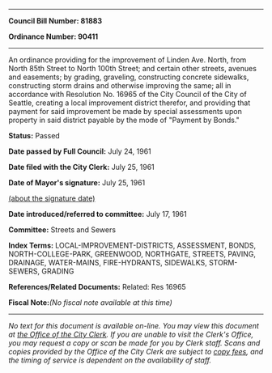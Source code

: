 

********

**Council Bill Number: 81883**
   
**Ordinance Number: 90411**
********

 An ordinance providing for the improvement of Linden Ave. North, from North 85th Street to North 100th Street; and certain other streets, avenues and easements; by grading, graveling, constructing concrete sidewalks, constructing storm drains and otherwise improving the same; all in accordance with Resolution No. 16965 of the City Council of the City of Seattle, creating a local improvement district therefor, and providing that payment for said improvement be made by special assessments upon property in said district payable by the mode of "Payment by Bonds."

**Status:** Passed
   
**Date passed by Full Council:** July 24, 1961
   
**Date filed with the City Clerk:** July 25, 1961
   
**Date of Mayor's signature:** July 25, 1961
   
[(about the signature date)](/~public/approvaldate.htm)
   
   
   
**Date introduced/referred to committee:** July 17, 1961
   
**Committee:** Streets and Sewers
   
   
**Index Terms:** LOCAL-IMPROVEMENT-DISTRICTS, ASSESSMENT, BONDS, NORTH-COLLEGE-PARK, GREENWOOD, NORTHGATE, STREETS, PAVING, DRAINAGE, WATER-MAINS, FIRE-HYDRANTS, SIDEWALKS, STORM-SEWERS, GRADING

**References/Related Documents:** Related: Res 16965

**Fiscal Note:**_(No fiscal note available at this time)_
********

_No text for this document is available on-line. You may view this document at [the Office of the City Clerk](http://www.seattle.gov/leg/clerk/contactUs.htm). If you are unable to visit the Clerk's Office, you may request a copy or scan be made for you by Clerk staff. Scans and copies provided by the Office of the City Clerk are subject to [copy fees](http://clerk.seattle.gov/~public/clerkfees.htm), and the timing of service is dependent on the availability of staff._

